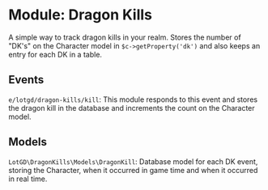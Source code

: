 # Module: Dragon Kills

A simple way to track dragon kills in your realm. Stores the number of "DK's" on the Character model in `$c->getProperty('dk')`
and also keeps an entry for each DK in a table.

## Events
`e/lotgd/dragon-kills/kill`: This module responds to this event and stores the dragon kill in the database and increments the count on the Character model.

## Models
`LotGD\DragonKills\Models\DragonKill`: Database model for each DK event, storing the Character, when it occurred in game time and when it occurred in real time.
